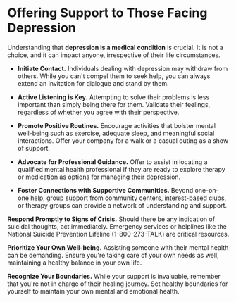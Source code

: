 # Offering Support to Those Facing Depression

Understanding that **depression is a medical condition** is crucial. It is not a choice, and it can impact anyone, irrespective of their life circumstances.

- **Initiate Contact.** Individuals dealing with depression may withdraw from others. While you can't compel them to seek help, you can always extend an invitation for dialogue and stand by them.

- **Active Listening is Key.** Attempting to solve their problems is less important than simply being there for them. Validate their feelings, regardless of whether you agree with their perspective.

- **Promote Positive Routines.** Encourage activities that bolster mental well-being such as exercise, adequate sleep, and meaningful social interactions. Offer your company for a walk or a casual outing as a show of support.

- **Advocate for Professional Guidance.** Offer to assist in locating a qualified mental health professional if they are ready to explore therapy or medication as options for managing their depression.

- **Foster Connections with Supportive Communities.** Beyond one-on-one help, group support from community centers, interest-based clubs, or therapy groups can provide a network of understanding and support.

**Respond Promptly to Signs of Crisis.** Should there be any indication of suicidal thoughts, act immediately. Emergency services or helplines like the National Suicide Prevention Lifeline (1-800-273-TALK) are critical resources.

**Prioritize Your Own Well-being.** Assisting someone with their mental health can be demanding. Ensure you're taking care of your own needs as well, maintaining a healthy balance in your own life.

**Recognize Your Boundaries.** While your support is invaluable, remember that you're not in charge of their healing journey. Set healthy boundaries for yourself to maintain your own mental and emotional health.
